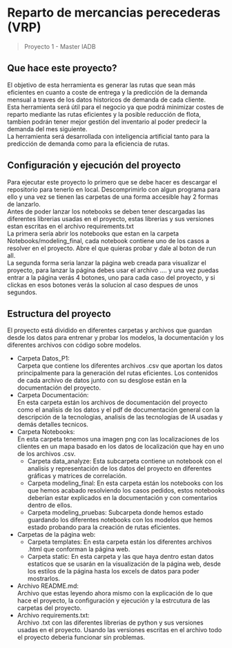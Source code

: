 # Reparto de mercancias perecederas (VRP)
> Proyecto 1 - Master IADB

## Que hace este proyecto?
El objetivo de esta herramienta es generar las rutas que sean más eficientes en cuanto a coste de entrega y la predicción de la demanda mensual a traves de los datos historicos de demanda de cada cliente.  
Esta herramienta será útil para el negocio ya que podrá minimizar costes de reparto mediante las rutas eficientes y la posible reducción de flota, tambien podrán tener mejor gestión del inventario al poder predecir la demanda del mes siguiente.  
La herramienta será desarrollada con inteligencia artificial tanto para la predicción de demanda como para la eficiencia de rutas.

## Configuración y ejecución del proyecto
Para ejecutar este proyecto lo primero que se debe hacer es descargar el repositorio para tenerlo en local. Descomprimirlo con algun programa para ello y una vez se tienen las carpetas de una forma accesible hay 2 formas de lanzarlo.  
Antes de poder lanzar los notebooks se deben tener descargadas las diferentes librerias usadas en el proyecto, estas librerias y sus versiones estan escritas en el archivo requirements.txt  
La primera sería abrir los notebooks que estan en la carpeta Notebooks/modeling_final, cada notebook contiene uno de los casos a resolver en el proyecto. Abre el que quieras probar y dale al boton de run all.  
La segunda forma seria lanzar la página web creada para visualizar el proyecto, para lanzar la página debes usar el archivo .... y una vez puedas entrar a la página verás 4 botones, uno para cada caso del proyecto, y si clickas en esos botones verás la solucion al caso despues de unos segundos.

## Estructura del proyecto
El proyecto está dividido en diferentes carpetas y archivos que guardan desde los datos para entrenar y probar los modelos, la documentación y los diferentes archivos con código sobre modelos.
- Carpeta Datos_P1:   
    Carpeta que contiene los diferentes archivos .csv que aportan los datos principalmente para la generación del rutas eficientes.
    Los contenidos de cada archivo de datos junto con su desglose están en la documentación del proyecto.  
- Carpeta Documentación:  
    En esta carpeta están los archivos de documentación del proyecto como el analisis de los datos y el pdf de documentación general con la descripción de la tecnologias, analisis de las tecnologias de IA usadas y demás detalles tecnicos.
- Carpeta Notebooks:  
    En esta carpeta tenemos una imagen png con las localizaciones de los clientes en un mapa basado en los datos de localización que hay en uno de los archivos .csv.
    * Carpeta data_analyze: 
        Esta subcarpeta contiene un notebook con el analisis y representación de los datos del proyecto en diferentes gráficas y matrices de correlación.
    * Carpeta modeling_final:
        En esta carpeta están los notebooks con los que hemos acabado resolviendo los casos pedidos, estos notebooks deberían estar explicados en la documentación y con comentarios dentro de ellos. 
    * Carpeta modeling_pruebas: 
        Subcarpeta donde hemos estado guardando los diferentes notebooks con los modelos que hemos estado probando para la creación de rutas eficientes. 
- Carpetas de la página web:
    * Carpeta templates:
        En esta carpeta están los diferentes archivos .html que conforman la página web.
    * Carpeta static:
        En esta carpeta y las que haya dentro estan datos estaticos que se usarán en la visualización de la página web, desde los estilos de la página hasta los excels de datos para poder mostrarlos.
- Archivo README.md:  
    Archivo que estas leyendo ahora mismo con la explicación de lo que hace el proyecto, la configuración y ejecución y la estrcutura de las carpetas del proyecto.
- Archivo requirements.txt:   
    Archivo .txt con las diferentes librerias de python y sus versiones usadas en el proyecto. Usando las versiones escritas en el archivo todo el proyecto deberia funcionar sin problemas.
